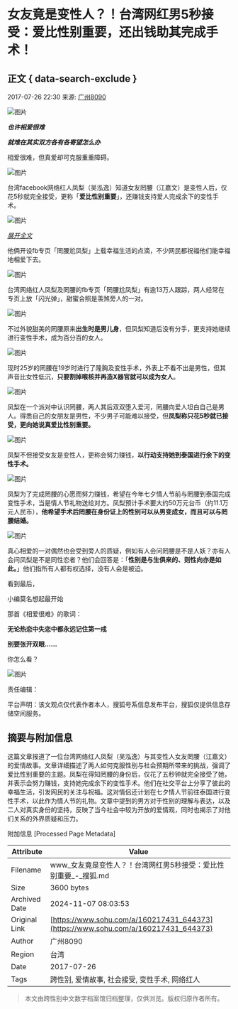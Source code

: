 # 女友竟是变性人？！台湾网红男5秒接受：爱比性别重要，还出钱助其完成手术！

## 正文 { data-search-exclude }


2017-07-26 22:30 来源: [广州8090](https://www.sohu.com/?spm=smpc.content-abroad.content.1.1730966403840ub92Jf9)

![图片](http://img.mp.itc.cn/upload/20170727/15e8d63822d046b5a14ff2ccc0464e86_th.jpg)

**_也许相爱很难_**

**_就难在其实双方各有各寄望怎么办_**

相爱很难，但真爱却可克服重重障碍。

![图片](http://img.mp.sohu.com/upload/20170727/9ec4f6f588f040cb93db929df5a2ad93_th.png)

台湾facebook网络红人凤梨（吴泓逸）知道女友罔腰（江嘉文）是变性人后，仅花5秒就完全接受，更称「**爱比性别重要**」，还赚钱支持爱人完成余下的变性手术。

![图片](http://img.mp.sohu.com/upload/20170727/aa29225a2f5b43e3966a0f9811d4c06d_th.png)

[_展开全文_](javascript:;)

他俩开设fb专页「罔腰尬凤梨」上载幸福生活的点滴，不少网民都祝福他们能幸福地相爱下去。

![图片](http://img.mp.sohu.com/upload/20170727/9b46665c2ccc499596c3bef100f0164a_th.png)

台湾网络红人凤梨及罔腰的fb专页「罔腰尬凤梨」有逾13万人跟踪，两人经常在专页上放「闪光弹」，甜蜜合照是羡煞旁人的一对。

![图片](http://img.mp.sohu.com/upload/20170727/6c2da74033d64e16a416f722338a407d_th.png)

不过外貌甜美的罔腰原来**出生时是男儿身**，但凤梨知道后没有分手，更支持她继续进行变性手术，成为百分百的女人。

![图片](http://img.mp.sohu.com/upload/20170727/475ae2886e3a4034b122cf98d5a9a501_th.png)

现时25岁的罔腰在19岁时进行了隆胸及变性手术，外表上不看不出是男性，但其声音比女性低沉，**只要割掉喉核并再造X器官就可以成为女人**。

![图片](http://img.mp.sohu.com/upload/20170727/00a078bde5a3467bae0a18aa69dba51e_th.png)

凤梨在一个派对中认识罔腰，两人其后双双堕入爱河，罔腰向爱人坦白自己是男人。得悉自己的女朋友是男性，不少男子可能难以接受，但**凤梨称只花5秒就已接受，更向她说真爱比性别重要。**

![图片](http://img.mp.sohu.com/upload/20170727/875a2673562f411389f58c5b41d45ae5_th.png)

凤梨不但接受女友是变性人，更称会努力赚钱，**以行动支持她到泰国进行余下的变性手术。**

![图片](http://img.mp.sohu.com/upload/20170727/fd131db40ffa42c8a1e784af1e219a0e_th.png)

凤梨为了完成罔腰的心愿而努力赚钱，希望在今年七夕情人节前与罔腰到泰国完成变性手术，当是情人节礼物送给对方。凤梨预计手术要大约50万元台币（约11.1万元人民币），**他希望手术后罔腰在身份证上的性别可以从男变成女，而且可以与罔腰结婚。**

![图片](http://img.mp.sohu.com/upload/20170727/2b6bf260b2f344ecba500783ce0d4075_th.png)

真心相爱的一对偶然也会受到旁人的质疑，例如有人会问罔腰是不是人妖？亦有人会问凤梨是不是同性恋者？他们会回答是：「**性别是与生俱来的、则性向亦是如此。**」他们指所有人都有权选择，没有人会是被迫。

看到最后，

小编莫名想起最开始

那首《相爱很难》的歌词：

**无论热恋中失恋中都永远记住第一戒**

**别要张开双眼......**

你怎么看？

![图片](http://img.mp.sohu.com/upload/20170727/f011d9962063498b83f2a8ffa82d9151_th.png)

责任编辑：

平台声明：该文观点仅代表作者本人，搜狐号系信息发布平台，搜狐仅提供信息存储空间服务。

## 摘要与附加信息

<!-- tcd_abstract -->
这篇文章报道了一位台湾网络红人凤梨（吴泓逸）与其变性人女友罔腰（江嘉文）的爱情故事。文章详细描述了两人如何克服性别与社会预期所带来的挑战，强调了爱比性别重要的主题。凤梨在得知罔腰的身份后，仅花了五秒钟就完全接受了她，并表示会努力赚钱，支持她完成余下的变性手术。他们在社交平台上分享了彼此的幸福生活，引发网民的关注与祝福。这对情侣还计划在七夕情人节前往泰国进行变性手术，以此作为情人节的礼物。文章中提到的男方对于性别的理解与表达，以及二人对真实身份的坚持，反映了当今社会中较为开放的爱情观，同时也揭示了对他们关系的外界质疑和压力。
<!-- tcd_abstract_end -->

附加信息 [Processed Page Metadata]

| Attribute       | Value                                  |
|-----------------|----------------------------------------|
| Filename        | www_女友竟是变性人？！台湾网红男5秒接受：爱比性别重要_-_搜狐.md                             |
| Size            | 3600 bytes                           |
| Archived Date   | 2024-11-07 08:03:53                             |
| Original Link   | [https://www.sohu.com/a/160217431_644373](https://www.sohu.com/a/160217431_644373)                       |
| Author          | 广州8090                               |
| Region          | 台湾                               |
| Date            | 2017-07-26                                 |
| Tags            | 跨性别, 爱情故事, 社会接受, 变性手术, 网络红人                                 |
>
> 本文由跨性别中文数字档案馆归档整理，仅供浏览。版权归原作者所有。
>